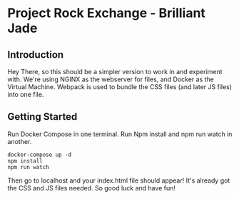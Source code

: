 # Project Rock Exchange - Brilliant Jade

## Introduction
Hey There, so this should be a simpler version to work in and experiment with.
We're using NGINX as the webserver for files, and Docker as the Virtual Machine.
Webpack is used to bundle the CSS files (and later JS files) into one file.

## Getting Started
Run Docker Compose in one terminal.
Run Npm install and npm run watch in another.
```
docker-compose up -d
npm install
npm run watch
```

Then go to localhost and your index.html file should appear!
It's already got the CSS and JS files needed.
So good luck and have fun!

